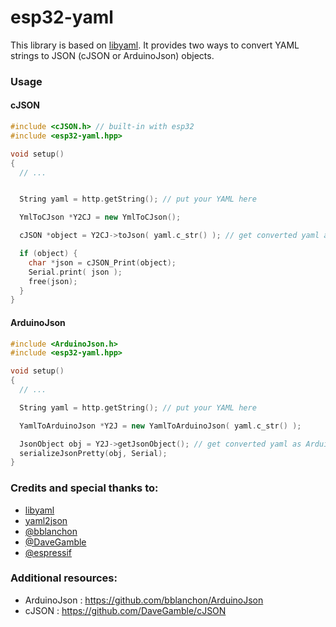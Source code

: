# esp32-yaml

This library is based on [libyaml](https://github.com/yaml/libyaml).
It provides two ways to convert YAML strings to JSON (cJSON or ArduinoJson) objects.


### Usage

#### cJSON

```cpp
#include <cJSON.h> // built-in with esp32
#include <esp32-yaml.hpp>

void setup()
{
  // ...


  String yaml = http.getString(); // put your YAML here

  YmlToCJson *Y2CJ = new YmlToCJson();

  cJSON *object = Y2CJ->toJson( yaml.c_str() ); // get converted yaml as cJSON object

  if (object) {
    char *json = cJSON_Print(object);
    Serial.print( json );
    free(json);
  }
}
```

#### ArduinoJson

```cpp
#include <ArduinoJson.h>
#include <esp32-yaml.hpp>

void setup()
{
  // ...

  String yaml = http.getString(); // put your YAML here

  YamlToArduinoJson *Y2J = new YamlToArduinoJson( yaml.c_str() );

  JsonObject obj = Y2J->getJsonObject(); // get converted yaml as ArduinoJson object
  serializeJsonPretty(obj, Serial);
}
```



### Credits and special thanks to:

  - [libyaml](https://github.com/yaml/libyaml)
  - [yaml2json](https://github.com/vikman90/yaml2json)
  - [@bblanchon](https://github.com/bblanchon)
  - [@DaveGamble](https://github.com/DaveGamble)
  - [@espressif](https://github.com/espressif)

### Additional resources:

  - ArduinoJson : https://github.com/bblanchon/ArduinoJson
  - cJSON : https://github.com/DaveGamble/cJSON
